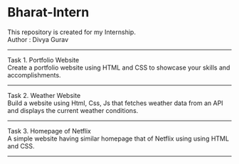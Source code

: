 # Bharat-Intern
This repository is created for my Internship. <br>
Author : Divya Gurav <hr>
Task 1. Portfolio Website <br>
Create a portfolio website using HTML and CSS to showcase your skills and accomplishments. <hr>

Task 2. Weather Website <br>
Build a website using Html, Css, Js that fetches weather data from an API and displays the current weather conditions. <hr>

Task 3. Homepage of Netflix <br>
A simple website having similar homepage that of Netflix using using HTML and CSS. <hr>
